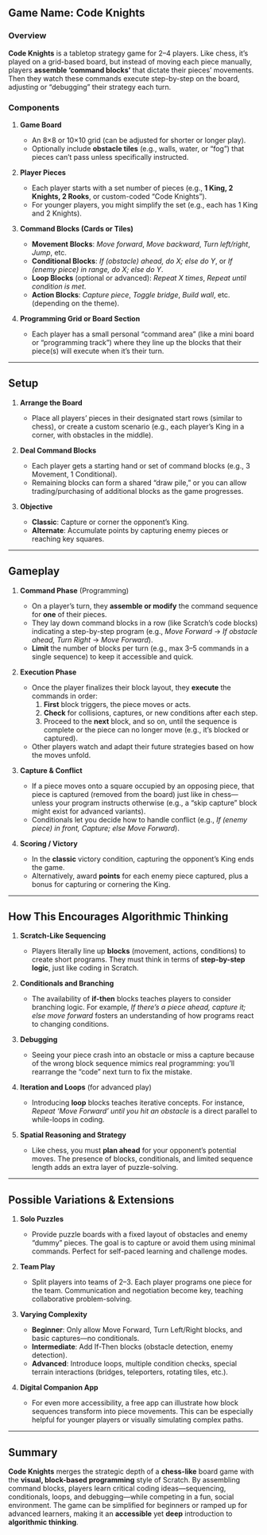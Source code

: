 ## Game Name: **Code Knights**

### Overview

**Code Knights** is a tabletop strategy game for 2–4 players. Like chess, it’s played on a grid-based board, but instead of moving each piece manually, players **assemble ‘command blocks’** that dictate their pieces’ movements. Then they watch these commands execute step-by-step on the board, adjusting or “debugging” their strategy each turn.

### Components

1. **Game Board**  
   - An 8×8 or 10×10 grid (can be adjusted for shorter or longer play).  
   - Optionally include **obstacle tiles** (e.g., walls, water, or “fog”) that pieces can’t pass unless specifically instructed.

2. **Player Pieces**  
   - Each player starts with a set number of pieces (e.g., **1 King, 2 Knights, 2 Rooks**, or custom-coded “Code Knights”).  
   - For younger players, you might simplify the set (e.g., each has 1 King and 2 Knights).  

3. **Command Blocks (Cards or Tiles)**  
   - **Movement Blocks**: *Move forward*, *Move backward*, *Turn left/right*, *Jump*, etc.  
   - **Conditional Blocks**: *If (obstacle) ahead, do X; else do Y*, or *If (enemy piece) in range, do X; else do Y*.  
   - **Loop Blocks** (optional or advanced): *Repeat X times*, *Repeat until condition is met*.  
   - **Action Blocks**: *Capture piece*, *Toggle bridge*, *Build wall*, etc. (depending on the theme).  

4. **Programming Grid or Board Section**  
   - Each player has a small personal “command area” (like a mini board or “programming track”) where they line up the blocks that their piece(s) will execute when it’s their turn.

---

## Setup

1. **Arrange the Board**  
   - Place all players’ pieces in their designated start rows (similar to chess), or create a custom scenario (e.g., each player’s King in a corner, with obstacles in the middle).

2. **Deal Command Blocks**  
   - Each player gets a starting hand or set of command blocks (e.g., 3 Movement, 1 Conditional).  
   - Remaining blocks can form a shared “draw pile,” or you can allow trading/purchasing of additional blocks as the game progresses.

3. **Objective**  
   - **Classic**: Capture or corner the opponent’s King.  
   - **Alternate**: Accumulate points by capturing enemy pieces or reaching key squares.

---

## Gameplay

1. **Command Phase** (Programming)  
   - On a player’s turn, they **assemble or modify** the command sequence for **one** of their pieces.  
   - They lay down command blocks in a row (like Scratch’s code blocks) indicating a step-by-step program (e.g., *Move Forward* → *If obstacle ahead, Turn Right* → *Move Forward*).  
   - **Limit** the number of blocks per turn (e.g., max 3–5 commands in a single sequence) to keep it accessible and quick.

2. **Execution Phase**  
   - Once the player finalizes their block layout, they **execute** the commands in order:  
     1. **First** block triggers, the piece moves or acts.  
     2. **Check** for collisions, captures, or new conditions after each step.  
     3. Proceed to the **next** block, and so on, until the sequence is complete or the piece can no longer move (e.g., it’s blocked or captured).  
   - Other players watch and adapt their future strategies based on how the moves unfold.

3. **Capture & Conflict**  
   - If a piece moves onto a square occupied by an opposing piece, that piece is captured (removed from the board) just like in chess—unless your program instructs otherwise (e.g., a “skip capture” block might exist for advanced variants).  
   - Conditionals let you decide how to handle conflict (e.g., *If (enemy piece) in front, Capture; else Move Forward*).

4. **Scoring / Victory**  
   - In the **classic** victory condition, capturing the opponent’s King ends the game.  
   - Alternatively, award **points** for each enemy piece captured, plus a bonus for capturing or cornering the King.

---

## How This Encourages Algorithmic Thinking

1. **Scratch-Like Sequencing**  
   - Players literally line up **blocks** (movement, actions, conditions) to create short programs. They must think in terms of **step-by-step logic**, just like coding in Scratch.

2. **Conditionals and Branching**  
   - The availability of **if-then** blocks teaches players to consider branching logic. For example, *If there’s a piece ahead, capture it; else move forward* fosters an understanding of how programs react to changing conditions.

3. **Debugging**  
   - Seeing your piece crash into an obstacle or miss a capture because of the wrong block sequence mimics real programming: you’ll rearrange the “code” next turn to fix the mistake.

4. **Iteration and Loops** (for advanced play)  
   - Introducing **loop** blocks teaches iterative concepts. For instance, *Repeat ‘Move Forward’ until you hit an obstacle* is a direct parallel to while-loops in coding.

5. **Spatial Reasoning and Strategy**  
   - Like chess, you must **plan ahead** for your opponent’s potential moves. The presence of blocks, conditionals, and limited sequence length adds an extra layer of puzzle-solving.

---

## Possible Variations & Extensions

1. **Solo Puzzles**  
   - Provide puzzle boards with a fixed layout of obstacles and enemy “dummy” pieces. The goal is to capture or avoid them using minimal commands. Perfect for self-paced learning and challenge modes.

2. **Team Play**  
   - Split players into teams of 2–3. Each player programs one piece for the team. Communication and negotiation become key, teaching collaborative problem-solving.

3. **Varying Complexity**  
   - **Beginner**: Only allow Move Forward, Turn Left/Right blocks, and basic captures—no conditionals.  
   - **Intermediate**: Add If-Then blocks (obstacle detection, enemy detection).  
   - **Advanced**: Introduce loops, multiple condition checks, special terrain interactions (bridges, teleporters, rotating tiles, etc.).

4. **Digital Companion App**  
   - For even more accessibility, a free app can illustrate how block sequences transform into piece movements. This can be especially helpful for younger players or visually simulating complex paths.

---

## Summary

**Code Knights** merges the strategic depth of a **chess-like** board game with the **visual, block-based programming** style of Scratch. By assembling command blocks, players learn critical coding ideas—sequencing, conditionals, loops, and debugging—while competing in a fun, social environment. The game can be simplified for beginners or ramped up for advanced learners, making it an **accessible** yet **deep** introduction to **algorithmic thinking**.
